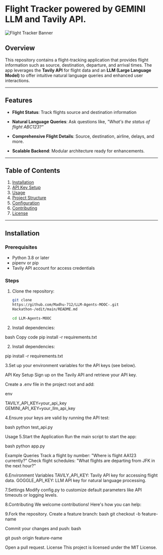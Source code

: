 # Flight Tracker powered by GEMINI LLM and Tavily API.

![Flight Tracker Banner](https://images.app.goo.gl/8zDroDCdbjAYZJfW6)

## Overview  
This repository contains a flight-tracking application that provides  flight information such as source, destination, departure, and arrival times. The app leverages the **Tavily API** for flight data and an **LLM (Large Language Model)** to offer intuitive natural language queries and enhanced user interactions.

---

## Features  
- **Flight Status**: Track flights source and destination  information  
- **Natural Language Queries**: Ask questions like, *"What's the status of flight ABC123?"*  
- **Comprehensive Flight Details**: Source, destination, airline, delays, and more.  

- **Scalable Backend**: Modular architecture ready for enhancements.  

---

## Table of Contents  
1. [Installation](#installation)  
2. [API Key Setup](#api-key-setup)  
3. [Usage](#usage)  
4. [Project Structure](#project-structure)  
5. [Configuration](#configuration)  
6. [Contributing](#contributing)  
7. [License](#license)  

---

## Installation  

### Prerequisites  
- Python 3.8 or later  
- pipenv or pip  
- Tavily API account for access credentials  

### Steps  
1. Clone the repository:  
   ```bash  
   git clone
   https://github.com/Madhu-712/LLM-Agents-MOOC-.git
   Hackathon-/edit/main/README.md
     
   cd LLM-Agents-MOOC
2. Install dependencies:

bash
Copy code
pip install -r requirements.txt

 2.  Install dependencies:

pip install -r requirements.txt  


3.Set up your environment variables for the API keys (see below).

API Key Setup
Sign up on the Tavily API and retrieve your API key.

Create a .env file in the project root and add:

env

TAVILY_API_KEY=your_api_key  
GEMINI_API_KEY=your_llm_api_key  

4.Ensure your keys are valid by running the API test:

bash
python test_api.py  


Usage
5.Start the Application
Run the main script to start the app:

bash
python app.py  


Example Queries
Track a flight by number:
"Where is flight AA123 currently?"
Check flight schedules:
"What flights are departing from JFK in the next hour?"

6.Environment Variables
TAVILY_API_KEY: Tavily API key for accessing flight data.
GOGGLE_API_KEY: LLM API key for natural language processing.

7.Settings
Modify config.py to customize default parameters like API timeouts or logging levels.

8.Contributing
We welcome contributions! Here's how you can help:

9.Fork the repository.
Create a feature branch:
bash
git checkout -b feature-name  

Commit your changes and push:
bash

git push origin feature-name  

Open a pull request.
License
This project is licensed under the MIT License.













 





